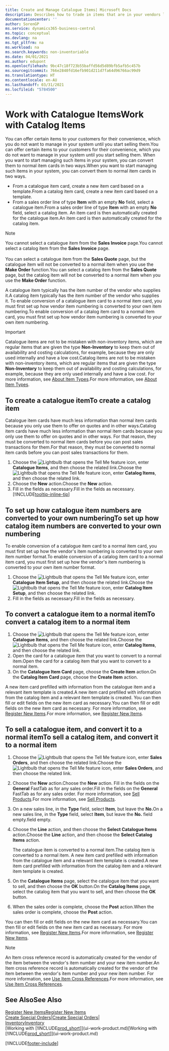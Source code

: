 ```yaml
---
title: Create and Manage Catalogue Items| Microsoft Docs
description: Describes how to trade in items that are in your vendors list of items but not in your own list of items.
documentationcenter: ''
author: SorenGP
ms.service: dynamics365-business-central
ms.topic: conceptual
ms.devlang: na
ms.tgt_pltfrm: na
ms.workload: na
ms.search.keywords: non-inventoriable
ms.date: 04/01/2021
ms.author: edupont
ms.openlocfilehash: 9bc47c18f723b55baffd56d5d89bfb5afb5c457b
ms.sourcegitcommit: 766e2840fd16efb901d211d7fa64d96766ac99d9
ms.translationtype: HT
ms.contentlocale: en-AU
ms.lasthandoff: 03/31/2021
ms.locfileid: "5784500"
---
```

# <a name="work-with-catalog-items"></a><span data-ttu-id="23dee-103">Work with Catalogue Items</span><span class="sxs-lookup"><span data-stu-id="23dee-103">Work with Catalog Items</span></span>
<span data-ttu-id="23dee-104">You can offer certain items to your customers for their convenience, which you do not want to manage in your system until you start selling them.</span><span class="sxs-lookup"><span data-stu-id="23dee-104">You can offer certain items to your customers for their convenience, which you do not want to manage in your system until you start selling them.</span></span> <span data-ttu-id="23dee-105">When you want to start managing such items in your system, you can convert them to normal item cards in two ways.</span><span class="sxs-lookup"><span data-stu-id="23dee-105">When you want to start managing such items in your system, you can convert them to normal item cards in two ways.</span></span>

* <span data-ttu-id="23dee-106">From a catalogue item card, create a new item card based on a template.</span><span class="sxs-lookup"><span data-stu-id="23dee-106">From a catalog item card, create a new item card based on a template.</span></span>
* <span data-ttu-id="23dee-107">From a sales order line of type **Item** with an empty **No** field, select a catalogue item.</span><span class="sxs-lookup"><span data-stu-id="23dee-107">From a sales order line of type **Item** with an empty **No** field, select a catalog item.</span></span> <span data-ttu-id="23dee-108">An item card is then automatically created for the catalogue item.</span><span class="sxs-lookup"><span data-stu-id="23dee-108">An item card is then automatically created for the catalog item.</span></span>

> [!NOTE]  
> <span data-ttu-id="23dee-109">You cannot select a catalogue item from the **Sales Invoice** page.</span><span class="sxs-lookup"><span data-stu-id="23dee-109">You cannot select a catalog item from the **Sales Invoice** page.</span></span><br /><br />
> <span data-ttu-id="23dee-110">You can select a catalogue item from the **Sales Quote** page, but the catalogue item will not be converted to a normal item when you use the **Make Order** function.</span><span class="sxs-lookup"><span data-stu-id="23dee-110">You can select a catalog item from the **Sales Quote** page, but the catalog item will not be converted to a normal item when you use the **Make Order** function.</span></span>

<span data-ttu-id="23dee-111">A catalogue item typically has the item number of the vendor who supplies it.</span><span class="sxs-lookup"><span data-stu-id="23dee-111">A catalog item typically has the item number of the vendor who supplies it.</span></span> <span data-ttu-id="23dee-112">To enable conversion of a catalogue item card to a normal item card, you must first set up how vendor item numbering is converted to your own item numbering.</span><span class="sxs-lookup"><span data-stu-id="23dee-112">To enable conversion of a catalog item card to a normal item card, you must first set up how vendor item numbering is converted to your own item numbering.</span></span>   

> [!Important]
> <span data-ttu-id="23dee-113">Catalogue items are not to be mistaken with non-inventory items, which are regular items that are given the type **Non-Inventory** to keep them out of availability and costing calculations, for example, because they are only used internally and have a low cost.</span><span class="sxs-lookup"><span data-stu-id="23dee-113">Catalog items are not to be mistaken with non-inventory items, which are regular items that are given the type **Non-Inventory** to keep them out of availability and costing calculations, for example, because they are only used internally and have a low cost.</span></span> <span data-ttu-id="23dee-114">For more information, see [About Item Types](inventory-about-item-types.md).</span><span class="sxs-lookup"><span data-stu-id="23dee-114">For more information, see [About Item Types](inventory-about-item-types.md).</span></span>

## <a name="to-create-a-catalog-item"></a><span data-ttu-id="23dee-115">To create a catalogue item</span><span class="sxs-lookup"><span data-stu-id="23dee-115">To create a catalog item</span></span>
<span data-ttu-id="23dee-116">Catalogue item cards have much less information than normal item cards because you only use them to offer on quotes and in other ways.</span><span class="sxs-lookup"><span data-stu-id="23dee-116">Catalog item cards have much less information than normal item cards because you only use them to offer on quotes and in other ways.</span></span> <span data-ttu-id="23dee-117">For that reason, they must be converted to normal item cards before you can post sales transactions for them.</span><span class="sxs-lookup"><span data-stu-id="23dee-117">For that reason, they must be converted to normal item cards before you can post sales transactions for them.</span></span>

1. <span data-ttu-id="23dee-118">Choose the ![Lightbulb that opens the Tell Me feature](media/ui-search/search_small.png "Tell me what you want to do") icon, enter **Catalogue Items**, and then choose the related link.</span><span class="sxs-lookup"><span data-stu-id="23dee-118">Choose the ![Lightbulb that opens the Tell Me feature](media/ui-search/search_small.png "Tell me what you want to do") icon, enter **Catalog Items**, and then choose the related link.</span></span>
2. <span data-ttu-id="23dee-119">Choose the **New** action.</span><span class="sxs-lookup"><span data-stu-id="23dee-119">Choose the **New** action.</span></span>
3. <span data-ttu-id="23dee-120">Fill in the fields as necessary.</span><span class="sxs-lookup"><span data-stu-id="23dee-120">Fill in the fields as necessary.</span></span> [!INCLUDE[tooltip-inline-tip](includes/tooltip-inline-tip_md.md)]

## <a name="to-set-up-how-catalog-item-numbers-are-converted-to-your-own-numbering"></a><span data-ttu-id="23dee-121">To set up how catalogue item numbers are converted to your own numbering</span><span class="sxs-lookup"><span data-stu-id="23dee-121">To set up how catalog item numbers are converted to your own numbering</span></span>
<span data-ttu-id="23dee-122">To enable conversion of a catalogue item card to a normal item card, you must first set up how the vendor's item numbering is converted to your own item number format.</span><span class="sxs-lookup"><span data-stu-id="23dee-122">To enable conversion of a catalog item card to a normal item card, you must first set up how the vendor's item numbering is converted to your own item number format.</span></span>

1. <span data-ttu-id="23dee-123">Choose the ![Lightbulb that opens the Tell Me feature](media/ui-search/search_small.png "Tell me what you want to do") icon, enter **Catalogue Item Setup**, and then choose the related link.</span><span class="sxs-lookup"><span data-stu-id="23dee-123">Choose the ![Lightbulb that opens the Tell Me feature](media/ui-search/search_small.png "Tell me what you want to do") icon, enter **Catalog Item Setup**, and then choose the related link.</span></span>
2. <span data-ttu-id="23dee-124">Fill in the fields as necessary.</span><span class="sxs-lookup"><span data-stu-id="23dee-124">Fill in the fields as necessary.</span></span>

## <a name="to-convert-a-catalog-item-to-a-normal-item"></a><span data-ttu-id="23dee-125">To convert a catalogue item to a normal item</span><span class="sxs-lookup"><span data-stu-id="23dee-125">To convert a catalog item to a normal item</span></span>
1. <span data-ttu-id="23dee-126">Choose the ![Lightbulb that opens the Tell Me feature](media/ui-search/search_small.png "Tell me what you want to do") icon, enter **Catalogue Items**, and then choose the related link.</span><span class="sxs-lookup"><span data-stu-id="23dee-126">Choose the ![Lightbulb that opens the Tell Me feature](media/ui-search/search_small.png "Tell me what you want to do") icon, enter **Catalog Items**, and then choose the related link.</span></span>
2. <span data-ttu-id="23dee-127">Open the card for a catalogue item that you want to convert to a normal item.</span><span class="sxs-lookup"><span data-stu-id="23dee-127">Open the card for a catalog item that you want to convert to a normal item.</span></span>
3. <span data-ttu-id="23dee-128">On the **Catalogue Item Card** page, choose the **Create Item** action.</span><span class="sxs-lookup"><span data-stu-id="23dee-128">On the **Catalog Item Card** page, choose the **Create Item** action.</span></span>

<span data-ttu-id="23dee-129">A new item card prefilled with information from the catalogue item and a relevant item template is created.</span><span class="sxs-lookup"><span data-stu-id="23dee-129">A new item card prefilled with information from the catalog item and a relevant item template is created.</span></span> <span data-ttu-id="23dee-130">You can then fill or edit fields on the new item card as necessary.</span><span class="sxs-lookup"><span data-stu-id="23dee-130">You can then fill or edit fields on the new item card as necessary.</span></span> <span data-ttu-id="23dee-131">For more information, see [Register New Items](inventory-how-register-new-items.md).</span><span class="sxs-lookup"><span data-stu-id="23dee-131">For more information, see [Register New Items](inventory-how-register-new-items.md).</span></span>

## <a name="to-sell-a-catalog-item-and-convert-it-to-a-normal-item"></a><span data-ttu-id="23dee-132">To sell a catalogue item, and convert it to a normal item</span><span class="sxs-lookup"><span data-stu-id="23dee-132">To sell a catalog item, and convert it to a normal item</span></span>
1. <span data-ttu-id="23dee-133">Choose the ![Lightbulb that opens the Tell Me feature](media/ui-search/search_small.png "Tell me what you want to do") icon, enter **Sales Orders**, and then choose the related link.</span><span class="sxs-lookup"><span data-stu-id="23dee-133">Choose the ![Lightbulb that opens the Tell Me feature](media/ui-search/search_small.png "Tell me what you want to do") icon, enter **Sales Orders**, and then choose the related link.</span></span>
2. <span data-ttu-id="23dee-134">Choose the **New** action.</span><span class="sxs-lookup"><span data-stu-id="23dee-134">Choose the **New** action.</span></span> <span data-ttu-id="23dee-135">Fill in the fields on the **General** FastTab as for any sales order.</span><span class="sxs-lookup"><span data-stu-id="23dee-135">Fill in the fields on the **General** FastTab as for any sales order.</span></span> <span data-ttu-id="23dee-136">For more information, see [Sell Products](sales-how-sell-products.md).</span><span class="sxs-lookup"><span data-stu-id="23dee-136">For more information, see [Sell Products](sales-how-sell-products.md).</span></span>
3. <span data-ttu-id="23dee-137">On a new sales line, in the **Type** field, select **Item**, but leave the **No.**</span><span class="sxs-lookup"><span data-stu-id="23dee-137">On a new sales line, in the **Type** field, select **Item**, but leave the **No.**</span></span> <span data-ttu-id="23dee-138">field empty.</span><span class="sxs-lookup"><span data-stu-id="23dee-138">field empty.</span></span>
4. <span data-ttu-id="23dee-139">Choose the **Line** action, and then choose the **Select Catalogue Items** action.</span><span class="sxs-lookup"><span data-stu-id="23dee-139">Choose the **Line** action, and then choose the **Select Catalog Items** action.</span></span>

    <span data-ttu-id="23dee-140">The catalogue item is converted to a normal item.</span><span class="sxs-lookup"><span data-stu-id="23dee-140">The catalog item is converted to a normal item.</span></span> <span data-ttu-id="23dee-141">A new item card prefilled with information from the catalogue item and a relevant item template is created.</span><span class="sxs-lookup"><span data-stu-id="23dee-141">A new item card prefilled with information from the catalog item and a relevant item template is created.</span></span>
5. <span data-ttu-id="23dee-142">On the **Catalogue Items** page, select the catalogue item that you want to sell, and then choose the **OK** button.</span><span class="sxs-lookup"><span data-stu-id="23dee-142">On the **Catalog Items** page, select the catalog item that you want to sell, and then choose the **OK** button.</span></span>
6. <span data-ttu-id="23dee-143">When the sales order is complete, choose the **Post** action.</span><span class="sxs-lookup"><span data-stu-id="23dee-143">When the sales order is complete, choose the **Post** action.</span></span>

<span data-ttu-id="23dee-144">You can then fill or edit fields on the new item card as necessary.</span><span class="sxs-lookup"><span data-stu-id="23dee-144">You can then fill or edit fields on the new item card as necessary.</span></span> <span data-ttu-id="23dee-145">For more information, see [Register New Items](inventory-how-register-new-items.md).</span><span class="sxs-lookup"><span data-stu-id="23dee-145">For more information, see [Register New Items](inventory-how-register-new-items.md).</span></span>

> [!NOTE]  
>   <span data-ttu-id="23dee-146">An Item cross reference record is automatically created for the vendor of the item between the vendor's item number and your new item number.</span><span class="sxs-lookup"><span data-stu-id="23dee-146">An Item cross reference record is automatically created for the vendor of the item between the vendor's item number and your new item number.</span></span> <span data-ttu-id="23dee-147">For more information, see [Use Item Cross References](inventory-how-use-item-cross-refs.md).</span><span class="sxs-lookup"><span data-stu-id="23dee-147">For more information, see [Use Item Cross References](inventory-how-use-item-cross-refs.md).</span></span>

## <a name="see-also"></a><span data-ttu-id="23dee-148">See Also</span><span class="sxs-lookup"><span data-stu-id="23dee-148">See Also</span></span>
[<span data-ttu-id="23dee-149">Register New Items</span><span class="sxs-lookup"><span data-stu-id="23dee-149">Register New Items</span></span>](inventory-how-register-new-items.md)  
<span data-ttu-id="23dee-150">[Create Special Orders](sales-how-to-create-special-orders.md)|</span><span class="sxs-lookup"><span data-stu-id="23dee-150">[Create Special Orders](sales-how-to-create-special-orders.md)|</span></span>  
[<span data-ttu-id="23dee-151">Inventory</span><span class="sxs-lookup"><span data-stu-id="23dee-151">Inventory</span></span>](inventory-manage-inventory.md)  
<span data-ttu-id="23dee-152">[Working with [!INCLUDE[prod_short](includes/prod_short.md)]](ui-work-product.md)</span><span class="sxs-lookup"><span data-stu-id="23dee-152">[Working with [!INCLUDE[prod_short](includes/prod_short.md)]](ui-work-product.md)</span></span>


[!INCLUDE[footer-include](includes/footer-banner.md)]